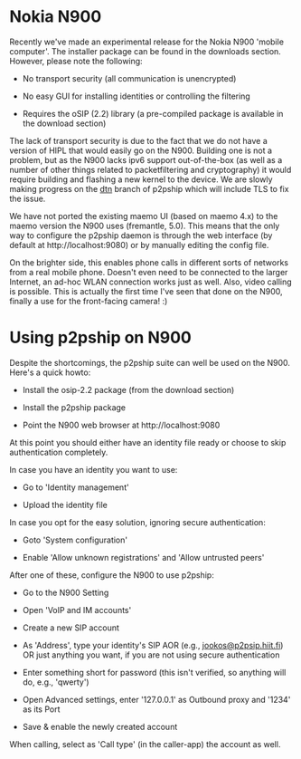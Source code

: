 # Nokia N900 #

Recently we've made an experimental release for the Nokia N900 'mobile computer'. The installer package can be found in the downloads section. However, please note the following:

  * No transport security (all communication is unencrypted)

  * No easy GUI for installing identities or controlling the filtering

  * Requires the oSIP (2.2) library (a pre-compiled package is available in the download section)

The lack of transport security is due to the fact that we do not have a version of HIPL that would easily go on the N900. Building one is not a problem, but as the N900 lacks ipv6 support out-of-the-box (as well as a number of other things related to packetfiltering and cryptography) it would require building and flashing a new kernel to the device. We are slowly making progress on the [dtn](DTN.md) branch of p2pship which will include TLS to fix the issue.

We have not ported the existing maemo UI (based on maemo 4.x) to the maemo version the N900 uses (fremantle, 5.0). This means that the only way to configure the p2pship daemon is through the web interface (by default at http://localhost:9080) or by manually editing the config file.

On the brighter side, this enables phone calls in different sorts of networks from a real mobile phone. Doesn't even need to be connected to the larger Internet, an ad-hoc WLAN connection works just as well. Also, video calling is possible. This is actually the first time I've seen that done on the N900, finally a use for the front-facing camera! :)

# Using p2pship on N900 #

Despite the shortcomings, the p2pship suite can well be used on the N900. Here's a quick howto:

  * Install the osip-2.2 package (from the download section)

  * Install the p2pship package

  * Point the N900 web browser at http://localhost:9080

At this point you should either have an identity file ready or choose to skip authentication completely.

In case you have an identity you want to use:

  * Go to 'Identity management'

  * Upload the identity file

In case you opt for the easy solution, ignoring secure authentication:

  * Goto 'System configuration'

  * Enable 'Allow unknown registrations' and 'Allow untrusted peers'

After one of these, configure the N900 to use p2pship:

  * Go to the N900 Setting

  * Open 'VoIP and IM accounts'

  * Create a new SIP account

  * As 'Address', type your identity's SIP AOR (e.g., jookos@p2psip.hiit.fi) OR just anything you want, if you are not using secure authentication

  * Enter something short for password (this isn't verified, so anything will do, e.g., 'qwerty')

  * Open Advanced settings, enter '127.0.0.1' as Outbound proxy and '1234' as its Port

  * Save & enable the newly created account

When calling, select as 'Call type' (in the caller-app) the account as well.